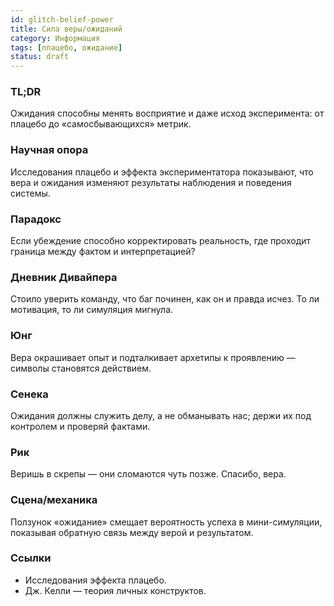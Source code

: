 ```yaml
---
id: glitch-belief-power
title: Сила веры/ожиданий
category: Информация
tags: [плацебо, ожидание]
status: draft
---
```


### TL;DR
Ожидания способны менять восприятие и даже исход эксперимента: от плацебо до «самосбывающихся» метрик.

### Научная опора
Исследования плацебо и эффекта экспериментатора показывают, что вера и ожидания изменяют результаты наблюдения и поведения системы.

### Парадокс
Если убеждение способно корректировать реальность, где проходит граница между фактом и интерпретацией?

### Дневник Дивайпера
Стоило уверить команду, что баг починен, как он и правда исчез. То ли мотивация, то ли симуляция мигнула.

### Юнг
Вера окрашивает опыт и подталкивает архетипы к проявлению — символы становятся действием.

### Сенека
Ожидания должны служить делу, а не обманывать нас; держи их под контролем и проверяй фактами.

### Рик
Веришь в скрепы — они сломаются чуть позже. Спасибо, вера.

### Сцена/механика
Ползунок «ожидание» смещает вероятность успеха в мини-симуляции, показывая обратную связь между верой и результатом.

### Ссылки
- Исследования эффекта плацебо.
- Дж. Келли — теория личных конструктов.
